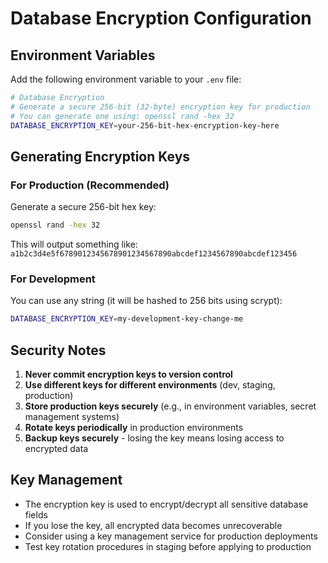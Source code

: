 # Database Encryption Configuration

## Environment Variables

Add the following environment variable to your `.env` file:

```bash
# Database Encryption
# Generate a secure 256-bit (32-byte) encryption key for production
# You can generate one using: openssl rand -hex 32
DATABASE_ENCRYPTION_KEY=your-256-bit-hex-encryption-key-here
```

## Generating Encryption Keys

### For Production (Recommended)
Generate a secure 256-bit hex key:
```bash
openssl rand -hex 32
```

This will output something like: `a1b2c3d4e5f6789012345678901234567890abcdef1234567890abcdef123456`

### For Development
You can use any string (it will be hashed to 256 bits using scrypt):
```bash
DATABASE_ENCRYPTION_KEY=my-development-key-change-me
```

## Security Notes

1. **Never commit encryption keys to version control**
2. **Use different keys for different environments** (dev, staging, production)
3. **Store production keys securely** (e.g., in environment variables, secret management systems)
4. **Rotate keys periodically** in production environments
5. **Backup keys securely** - losing the key means losing access to encrypted data

## Key Management

- The encryption key is used to encrypt/decrypt all sensitive database fields
- If you lose the key, all encrypted data becomes unrecoverable
- Consider using a key management service for production deployments
- Test key rotation procedures in staging before applying to production
